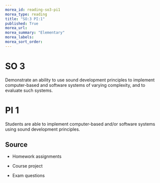 ```yaml
---
morea_id: reading-so3-pi1
morea_type: reading
title: "SO:3 PI:1"
published: True
morea_url:
morea_summary: "Elementary"
morea_labels:
morea_sort_order:
---
```


# SO 3

Demonstrate an ability to use sound development principles to implement computer-based and software systems of varying complexity, and to evaluate such systems.

# PI 1

Students are able to implement computer-based and/or software systems using sound development principles.

## Source

* Homework assignments

* Course project

* Exam questions
